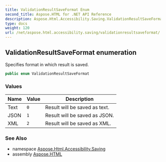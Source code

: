 ```yaml
---
title: ValidationResultSaveFormat Enum
second_title: Aspose.HTML for .NET API Reference
description: Aspose.Html.Accessibility.Saving.ValidationResultSaveFormat enum. Specifies format in which result is saved
type: docs
weight: 120
url: /net/aspose.html.accessibility.saving/validationresultsaveformat/
---
```

## ValidationResultSaveFormat enumeration

Specifies format in which result is saved.

```csharp
public enum ValidationResultSaveFormat
```

### Values

| Name | Value | Description |
| --- | --- | --- |
| Text | `0` | Result will be saved as text. |
| JSON | `1` | Result will be saved as JSON. |
| XML | `2` | Result will be saved as XML. |

### See Also

* namespace [Aspose.Html.Accessibility.Saving](../../aspose.html.accessibility.saving/)
* assembly [Aspose.HTML](../../)
